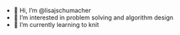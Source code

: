 - 👋 Hi, I’m @lisajschumacher
- 👀 I’m interested in problem solving and algorithm design
- 🌱 I’m currently learning to knit

<!---
lisajschumacher/lisajschumacher is a ✨ special ✨ repository because its `README.md` (this file) appears on your GitHub profile.
You can click the Preview link to take a look at your changes.
--->
